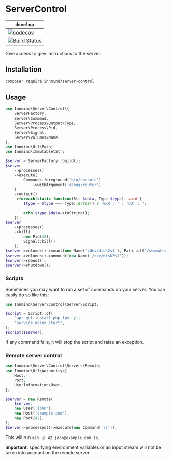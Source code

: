 # ServerControl

| `develop` |
|-----------|
| [![codecov](https://codecov.io/gh/Innmind/ServerControl/branch/develop/graph/badge.svg)](https://codecov.io/gh/Innmind/ServerControl) |
| [![Build Status](https://github.com/Innmind/ServerControl/workflows/CI/badge.svg)](https://github.com/Innmind/ServerControl/actions?query=workflow%3ACI) |

Give access to giev instructions to the server.

## Installation

```sh
composer require innmind/server-control
```

## Usage

```php
use Innmind\Server\Control\{
    ServerFactory,
    Server\Command,
    Server\Process\Output\Type,
    Server\Process\Pid,
    Server\Signal,
    Server\Volumes\Name,
};
use Innmind\Url\Path;
use Innmind\Immutable\Str;

$server = ServerFactory::build();
$server
    ->processes()
    ->execute(
        Command::foreground('bin/console')
            ->withArgument('debug:router')
    )
    ->output()
    ->foreach(static function(Str $data, Type $type): void {
        $type = $type === Type::error() ? 'ERR : ' : 'OUT : ';

        echo $type.$data->toString();
    });
$server
    ->processes()
    ->kill(
        new Pid(42),
        Signal::kill()
    );
$server->volumes()->mount(new Name('/dev/disk2s1'), Path::of('/somewhere')); // the path is only interpreted for linux
$server->volumes()->unmount(new Name('/dev/disk2s1'));
$server->reboot();
$server->shutdown();
```

### Scripts

Sometimes you may want to run a set of commands on your server. You can easily do so like this:

```php
use Innmind\Server\Control\Server\Script;

$script = Script::of(
    'apt-get install php-fpm -y',
    'service nginx start',
);
$script($server);
```

If any command fails, it will stop the script and raise an exception.

### Remote server control

```php
use Innmind\Server\Control\Servers\Remote;
use Innmind\Url\Authority\{
    Host,
    Port,
    UserInformation\User,
};

$server = new Remote(
    $server,
    new User('john'),
    new Host('example.com'),
    new Port(42),
);
$server->processes()->execute(new Command('ls'));
```

This will run `ssh -p 42 john@example.com ls`.

**Important**: specifying environment variables or an input stream will not be taken into account on the remote server.
